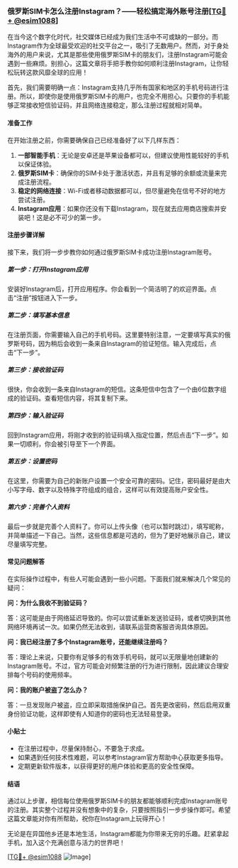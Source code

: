 ### 俄罗斯SIM卡怎么注册Instagram？——轻松搞定海外账号注册[[TG💪+ @esim1088](https://t.me/s/esim1088)]

在当今这个数字化时代，社交媒体已经成为我们生活中不可或缺的一部分。而Instagram作为全球最受欢迎的社交平台之一，吸引了无数用户。然而，对于身处海外的用户来说，尤其是那些使用俄罗斯SIM卡的朋友们，注册Instagram可能会遇到一些麻烦。别担心，这篇文章将手把手教你如何顺利注册Instagram，让你轻松玩转这款风靡全球的应用！

首先，我们需要明确一点：Instagram支持几乎所有国家和地区的手机号码进行注册。所以，即使你是使用俄罗斯SIM卡的用户，也完全不用担心。只要你的手机能够正常接收短信验证码，并且网络连接稳定，那么注册过程就相对简单。

#### 准备工作

在开始注册之前，你需要确保自己已经准备好了以下几样东西：

1. **一部智能手机**：无论是安卓还是苹果设备都可以，但建议使用性能较好的手机以保证体验。
2. **俄罗斯SIM卡**：确保你的SIM卡处于激活状态，并且有足够的余额或流量来完成注册流程。
3. **稳定的网络连接**：Wi-Fi或者移动数据都可以，但尽量避免在信号不好的地方尝试注册。
4. **Instagram应用**：如果你还没有下载Instagram，现在就去应用商店搜索并安装吧！这是必不可少的第一步。

#### 注册步骤详解

接下来，我们将一步步教你如何通过俄罗斯SIM卡成功注册Instagram账号。

##### 第一步：打开Instagram应用

安装好Instagram后，打开应用程序。你会看到一个简洁明了的欢迎界面。点击“注册”按钮进入下一步。

##### 第二步：填写基本信息

在注册页面，你需要输入自己的手机号码。这里要特别注意，一定要填写真实的俄罗斯号码，因为稍后会收到一条来自Instagram的验证短信。输入完成后，点击“下一步”。

##### 第三步：接收验证码

很快，你会收到一条来自Instagram的短信。这条短信中包含了一个由6位数字组成的验证码。查看短信内容，将其复制下来。

##### 第四步：输入验证码

回到Instagram应用，将刚才收到的验证码填入指定位置，然后点击“下一步”。如果一切顺利，你会被引导至下一个界面。

##### 第五步：设置密码

在这里，你需要为自己的新账户设置一个安全可靠的密码。记住，密码最好是由大小写字母、数字以及特殊字符组成的组合，这样可以有效提高账户安全性。

##### 第六步：完善个人资料

最后一步就是完善个人资料了。你可以上传头像（也可以暂时跳过），填写昵称，并简单描述一下自己。当然，这些信息都是可选的，但为了更好地展示自己，建议尽量填写完整。

#### 常见问题解答

在实际操作过程中，有些人可能会遇到一些小问题。下面我们就来解决几个常见的疑问：

**问：为什么我收不到验证码？**

答：这可能是由于网络延迟导致的。你可以尝试重新发送验证码，或者切换到其他网络环境再试一次。如果仍然无法收到，请联系运营商客服咨询具体原因。

**问：我已经注册了多个Instagram账号，还能继续注册吗？**

答：理论上来说，只要你有足够多的有效手机号码，就可以无限量地创建新的Instagram账号。不过，官方可能会对频繁注册的行为进行限制，因此建议合理安排每个号码的使用频率。

**问：我的账户被盗了怎么办？**

答：一旦发现账户被盗，应立即采取措施保护自己。首先更改密码，然后启用双重身份验证功能，这样即使有人知道你的密码也无法轻易登录。

#### 小贴士

- 在注册过程中，尽量保持耐心，不要急于求成。
- 如果遇到任何技术性难题，可以参考Instagram官方帮助中心获取更多指导。
- 定期更新软件版本，以获得更好的用户体验和更高的安全性保障。

#### 结语

通过以上步骤，相信每位使用俄罗斯SIM卡的朋友都能够顺利完成Instagram账号的注册。其实整个过程并没有想象中的复杂，只要按照指引一步步操作即可。希望这篇文章能对你有所帮助，祝你在Instagram上玩得开心！

无论是在异国他乡还是本地生活，Instagram都能为你带来无穷的乐趣。赶紧拿起手机，加入这个充满创意与活力的世界吧！

[[TG💪+ @esim1088](https://t.me/s/esim1088) ![Image](https://i.postimg.cc/4NQfJmqS/Snipaste-2025-05-13-00-14-12.png)]